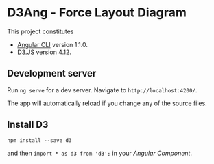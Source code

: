 # D3Ang - Force Layout Diagram

This project constitutes
* [Angular CLI](https://github.com/angular/angular-cli) version 1.1.0.
* [D3.JS](https://d3js.org) version 4.12.


## Development server

Run `ng serve` for a dev server. Navigate to `http://localhost:4200/`.

The app will automatically reload if you change any of the source files.

## Install D3

`npm install --save d3`

and then `import * as d3 from 'd3';` in your _Angular Component_.
